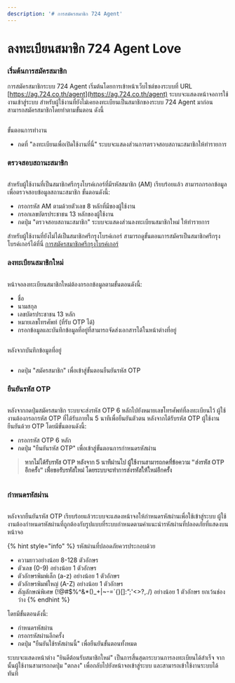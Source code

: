 ```yaml
---
description: '# การสมัครสมาชิก 724 Agent'
---
```


# ลงทะเบียนสมาชิก 724 Agent Love

### เริ่มต้นการสมัครสมาชิก

การสมัครสมาชิกระบบ 724 Agent เริ่มต้นโดยการเข้าหน้าเว็บไซต์ของระบบที่ URL [https://ag.724.co.th/agent](https://ag.724.co.th/agent) ระบบจะแสดงหน้าจอการใช้งานเข้าสู่ระบบ สำหรับผู้ใช้งานที่ยังไม่เคยลงทะเบียนเป็นสมาชิกของระบบ 724 Agent มาก่อน สามารถสมัครสมาชิกโดยทำตามขั้นตอน ดังนี้

<figure><img src="https://drive.google.com/uc?export=view&#x26;id=1TWcqRkLq195NCnEZ1jU3UTT1q0PBQ-wC" alt=""><figcaption></figcaption></figure>

ขั้นตอนการทำงาน

* กดที่ "ลงทะเบียนเพื่อเปิดใช้งานที่นี่" ระบบจะแสดงส่วนการตรวจสอบสถานะสมาชิกให้ทำรายการ

### ตรวจสอบสถานะสมาชิก

<figure><img src="https://drive.google.com/uc?export=view&#x26;id=1gs4R7dbtwKpH8Argj2R--XhenNyuiLw0" alt=""><figcaption></figcaption></figure>

สำหรับผู้ใช้งานที่เป็นสมาชิกศรีกรุงโบรค์เกอร์ที่มีรหัสสมาชิก (AM) เรียบร้อยแล้ว สามารถกรอกข้อมูลเพื่อตรวจสอบข้อมูลสถานะสมาชิก ขั้นตอนดังนี้:

* กรอกรหัส AM ตามด้วยตัวเลข 8 หลักที่มีของผู้ใช้งาน
* กรอกเลขบัตรประชาชน 13 หลักของผู้ใช้งาน
* กดปุ่ม "ตรวจสอบสถานะสมาชิก" ระบบจะแสดงส่วนลงทะเบียนสมาชิกใหม่ ให้ทำรายการ

สำหรับผู้ใช้งานที่ยังไม่ได้เป็นสมาชิกศรีกรุงโบรค์เกอร์ สามารถดูขั้นตอนการสมัครเป็นสมาชิกศรีกรุงโบรค์เกอร์ได้ที่นี่ [การสมัครสมาชิกศรีกรุงโบรค์เกอร์](https://docs.agentlove.club/srikrung-member-registration/undefined-1/overview#undefined-5)

### ลงทะเบียนสมาชิกใหม่

<figure><img src="https://drive.google.com/uc?export=view&#x26;id=1-l80dCajWuI3z78ulHLtRSAnIc56dIpB" alt=""><figcaption></figcaption></figure>

หน้าจอลงทะเบียนสมาชิกใหม่ต้องกรอกข้อมูลตามขั้นตอนดังนี้:

* ชื่อ
* นามสกุล
* เลขบัตรประชาชน 13 หลัก
* หมายเลขโทรศัพท์ (ที่รับ OTP ได้)
* กรอกข้อมูลและบันทึกข้อมูลที่อยู่ที่สามารถจัดส่งเอกสารได้ในหน้าต่างที่อยู่

<figure><img src="https://drive.google.com/uc?export=view&#x26;id=1DsVdb4x7EKhxG7pnakaT7l46gD0Cz6pZ" alt=""><figcaption></figcaption></figure>

หลังจากบันทึกข้อมูลที่อยู่

<figure><img src="https://drive.google.com/uc?export=view&#x26;id=1WIRMIUu0RYdZXfKDVco79i6yGD2T_lnl" alt=""><figcaption></figcaption></figure>

* กดปุ่ม "สมัครสมาชิก" เพื่อเข้าสู่ขั้นตอนยืนยันรหัส OTP

### ยืนยันรหัส OTP

<figure><img src="https://drive.google.com/uc?export=view&#x26;id=1kIWFrBz1MxAJapwTR6i4i5-ekWNaC2VB" alt=""><figcaption></figcaption></figure>

หลังจากกดปุ่มสมัครสมาชิก ระบบจะส่งรหัส OTP 6 หลักไปยังหมายเลขโทรศัพท์ที่ลงทะเบียนไว้ ผู้ใช้งานต้องกรอกรหัส OTP ที่ได้รับภายใน 5 นาทีเพื่อยืนยันตัวตน หลังจากได้รับรหัส OTP ผู้ใช้งานยืนยันด้วย OTP โดยมีขั้นตอนดังนี้:

* กรอกรหัส OTP 6 หลัก
* กดปุ่ม "ยืนยันรหัส OTP" เพื่อเข้าสู่ขั้นตอนการกำหนดรหัสผ่าน

> **หากไม่ได้รับรหัส OTP หลังจาก 5 นาทีผ่านไป ผู้ใช้งานสามารถกดที่ข้อความ "ส่งรหัส OTP อีกครั้ง" เพื่อขอรับรหัสใหม่ โดยระบบจะทำการส่งรหัสให้ใหม่อีกครั้ง**



<figure><img src="https://drive.google.com/uc?export=view&#x26;id=1fRC8Zsmz7FGguaNl6wA9qFqrn2iJEuAO" alt=""><figcaption></figcaption></figure>

### กำหนดรหัสผ่าน

<figure><img src="https://drive.google.com/uc?export=view&#x26;id=1k4wa_ILkD7uZHb3R18KxETwzP_FAB3dE" alt=""><figcaption></figcaption></figure>

หลังจากยืนยันรหัส OTP เรียบร้อยแล้วระบบจะแสดงหน้าจอให้กำหนดรหัสผ่านเพื่อใช้เข้าสู่ระบบ ผู้ใช้งานต้องกำหนดรหัสผ่านที่ถูกต้องกับรูปแบบที่ระบบกำหนดตามคำแนะนำรหัสผ่านที่ปลอดภัยที่แสดงบนหน้าจอ

{% hint style="info" %}
รหัสผ่านที่ปลอดภัยควรประกอบด้วย

* ความยาวอย่างน้อย 8-128 ตัวอักษร
* ตัวเลข (0-9) อย่างน้อย 1 ตัวอักษร
* ตัวอักษรพิมพ์เล็ก (a-z) อย่างน้อย 1 ตัวอักษร
* ตัวอักษรพิมพ์ใหญ่ (A-Z) อย่างน้อย 1 ตัวอักษร
* สัญลักษณ์พิเศษ (!@#$%^&\*()\_+|\~-=\`{}\[]:”;'<>?,./) อย่างน้อย 1 ตัวอักษร ยกเว้นช่องว่าง
{% endhint %}

โดยมีขั้นตอนดังนี้:

* กำหนดรหัสผ่าน
* กรอกรหัสผ่านอีกครั้ง
* กดปุ่ม "ยืนยันใช้รหัสผ่านนี้" เพื่อยืนยันขั้นตอนทั้งหมด

ระบบจะแสดงหน้าต่าง "ยินดีต้อนรับสมาชิกใหม่" เป็นการสิ้นสุดกระบวนการลงทะเบียนได้สำเร็จ จากนั้นผู้ใช้งานสามารถกดปุ่ม "ตกลง" เพื่อกลับไปยังหน้าจอเข้าสู่ระบบ และสามารถเข้าใช้งานระบบได้ทันที

<figure><img src="https://drive.google.com/uc?export=view&#x26;id=1fmmXkkXY05jO_64PCJzY3UqPCDkY-00-" alt=""><figcaption></figcaption></figure>
